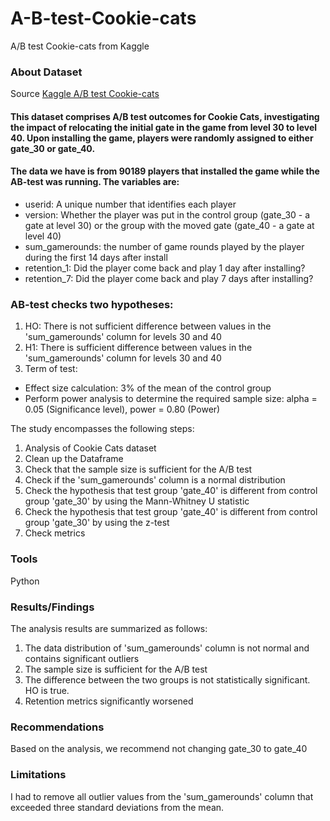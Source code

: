 # A-B-test-Cookie-cats
A/B test Cookie-cats from Kaggle
### About Dataset
Source [Kaggle A/B test Cookie-cats](https://www.kaggle.com/datasets/zahrazolghadr/ab-test-cookie-cats/data)

#### This dataset comprises A/B test outcomes for Cookie Cats, investigating the impact of relocating the initial gate in the game from level 30 to level 40. Upon installing the game, players were randomly assigned to either gate_30 or gate_40.
#### The data we have is from 90189 players that installed the game while the AB-test was running.  The variables are: 
- userid: A unique number that identifies each player
- version: Whether the player was put in the control group (gate_30 - a gate at level 30) or the group with the moved gate (gate_40 - a gate at level 40)
- sum_gamerounds: the number of game rounds played by the player during the first 14 days after install
- retention_1: Did the player come back and play 1 day after installing?
- retention_7: Did the player come back and play 7 days after installing?

### AB-test checks two hypotheses:
1. HO: There is not sufficient difference between values in the 'sum_gamerounds' column for levels 30 and 40
2. H1: There is sufficient difference between values in the 'sum_gamerounds' column for levels 30 and 40
3. Term of test:
- Effect size calculation: 3% of the mean of the control group
- Perform power analysis to determine the required sample size:
 alpha = 0.05 (Significance level),
 power = 0.80 (Power)

The study encompasses the following steps:
1. Analysis of Cookie Cats dataset
2. Clean up the Dataframe
3. Check that the sample size is sufficient for the A/B test
4. Check if the 'sum_gamerounds' column is a normal distribution
5. Check the hypothesis that test group 'gate_40' is different from control group 'gate_30' by using the Mann-Whitney U statistic
6. Check the hypothesis that test group 'gate_40' is different from control group 'gate_30' by using the z-test
7. Check metrics

### Tools
Python

### Results/Findings
The analysis results are summarized as follows:
1. The data distribution of 'sum_gamerounds' column is not normal and contains significant outliers
2. The sample size is sufficient for the A/B test
3. The difference between the two groups is not statistically significant. HO is true.
4. Retention metrics significantly worsened

### Recommendations
Based on the analysis, we recommend not changing gate_30 to gate_40

### Limitations
I had to remove all outlier values from the 'sum_gamerounds' column that exceeded three standard deviations from the mean.


